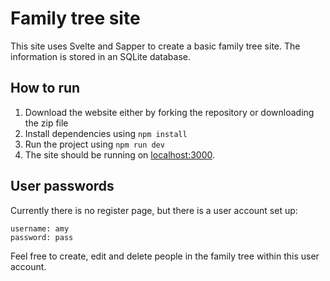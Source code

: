 # Family tree site
This site uses Svelte and Sapper to create a basic family tree site. The information is stored in an SQLite database.

## How to run
1. Download the website either by forking the repository or downloading the zip file
2. Install dependencies using ```npm install```
3. Run the project using ```npm run dev```
4. The site should be running on [localhost:3000](http://localhost:3000).

## User passwords
Currently there is no register page, but there is a user account set up:
```
username: amy
password: pass
```

Feel free to create, edit and delete people in the family tree within this user account.
